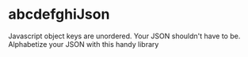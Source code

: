 abcdefghiJson
=============

Javascript object keys are unordered. Your JSON shouldn't have to be. Alphabetize your JSON with this handy library
